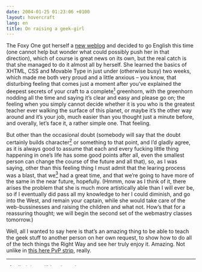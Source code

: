 ```yaml
---
date: 2004-01-25 01:23:06 +0100
layout: hovercraft
lang: en
title: On raising a geek-girl
---
```


The Foxy One got herself a [new weblog](http://thoughtscriber.net/ 'Miss Thoughtscriber dot Net') and decided to go English this time (one cannot help but wonder what could possibly push her in that direction), which of course is great news on its own, but the real catch is that she managed to do it almost all by herself. She learned the basics of XHTML, CSS and Movable Type in just under (otherwise busy) two weeks, which made me both very proud and a little anxious – you know, that disturbing feeling that comes just a moment after you’ve explained the deepest secrets of your craft to a complete[^1] greenhorn, with the greenhorn nodding all the time and saying it’s clear and easy and please go on; the feeling when you simply cannot decide whether it is you who is the greatest teacher ever walking the surface of this planet, or maybe it’s the other way around and it’s your job, much easier than you thought just a minute before, and overally, let’s face it, a rather simple one. That feeling.

But other than the occasional doubt (somebody will say that the doubt certainly builds character[^2] or something to that point, and I’d gladly agree, as it is always good to assume that each and every fucking little thing happening in one’s life has some good points after all, even the smallest person can change the course of the future and all that), so, as I was saying, other than this feeling thing I must admit that the learing process was a blast, that we[^3] had a great time, and that we’re going to have more of the same in the near future, hopefully. (Hmmm, now as I think of it, there arises the problem that she is much more artistically able than I will ever be, so if I eventually did pass all my knowledge to her I could diminish, and go into the West, and remain your captain, while she would take care of the web-bussinesses and raising the children and what not. How’s that for a reassuring thought; we will begin the second set of the webmastry classes tomorrow.)

Well, all I wanted to say here is that’s an amazing thing to be able to teach the geek stuff to another person on her own request, to show how to do all of the tech things the Right Way and see her truly enjoy it. Amazing. Not unlike in [this here PvP strip](http://www.pvponline.com/2004/01/15/thu-jan-15/ 's/Mac/Linux, of course'), really.

[^1]: albeit incredibly talented
[^2]: I read about three hundred <cite>Calvin and Hobbes</cite> strips this week, you see
[^3]: well, at least I did
